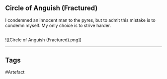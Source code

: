 ## Circle of Anguish (Fractured)
I condemned an innocent man to the pyres, but to admit this mistake is to condemn myself.
My only choice is to strive harder.
## 
![[Circle of Anguish (Fractured).png]]

---
## Tags
#Artefact